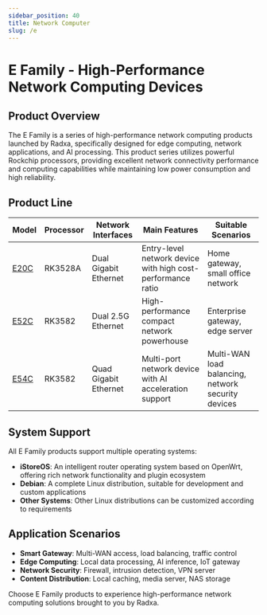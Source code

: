 ```yaml
---
sidebar_position: 40
title: Network Computer
slug: /e
---
```


# E Family - High-Performance Network Computing Devices

## Product Overview

The E Family is a series of high-performance network computing products launched by Radxa, specifically designed for edge computing, network applications, and AI processing. This product series utilizes powerful Rockchip processors, providing excellent network connectivity performance and computing capabilities while maintaining low power consumption and high reliability.

## Product Line

| Model                 | Processor | Network Interfaces    | Main Features                                               | Suitable Scenarios                                 |
| --------------------- | --------- | --------------------- | ----------------------------------------------------------- | -------------------------------------------------- |
| [E20C](../en/e/e20c/) | RK3528A   | Dual Gigabit Ethernet | Entry-level network device with high cost-performance ratio | Home gateway, small office network                 |
| [E52C](../en/e/e52c/) | RK3582    | Dual 2.5G Ethernet    | High-performance compact network powerhouse                 | Enterprise gateway, edge server                    |
| [E54C](../en/e/e54c/) | RK3582    | Quad Gigabit Ethernet | Multi-port network device with AI acceleration support      | Multi-WAN load balancing, network security devices |

## System Support

All E Family products support multiple operating systems:

- **iStoreOS**: An intelligent router operating system based on OpenWrt, offering rich network functionality and plugin ecosystem
- **Debian**: A complete Linux distribution, suitable for development and custom applications
- **Other Systems**: Other Linux distributions can be customized according to requirements

## Application Scenarios

- **Smart Gateway**: Multi-WAN access, load balancing, traffic control
- **Edge Computing**: Local data processing, AI inference, IoT gateway
- **Network Security**: Firewall, intrusion detection, VPN server
- **Content Distribution**: Local caching, media server, NAS storage

Choose E Family products to experience high-performance network computing solutions brought to you by Radxa.
